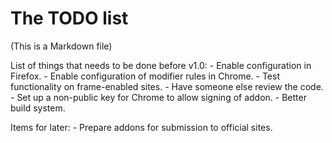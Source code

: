 The TODO list
=============

(This is a Markdown file)

List of things that needs to be done before v1.0:
     - Enable configuration in Firefox.
     - Enable configuration of modifier rules in Chrome.
     - Test functionality on frame-enabled sites.
     - Have someone else review the code.
     - Set up a non-public key for Chrome to allow signing of addon.
     - Better build system.

Items for later:
      - Prepare addons for submission to official sites.